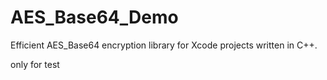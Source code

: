 # AES_Base64_Demo
 Efficient AES_Base64 encryption library for Xcode projects written in C++.

 only for test
